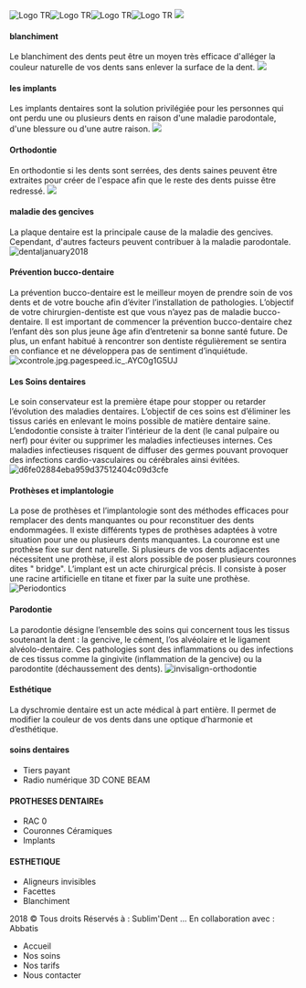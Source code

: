 ![Logo TR](https://sublimdent.com/wp-content/uploads/2015/11/Logo-TR.png)![Logo TR](https://sublimdent.com/wp-content/uploads/2015/11/Logo-TR.png)![Logo TR](https://sublimdent.com/wp-content/uploads/2015/11/Logo-TR.png)![Logo TR](https://sublimdent.com/wp-content/uploads/2015/11/Logo-TR.png)
![](http://sublimdent.com/wp-content/uploads/2018/02/shiny-tooth.png)
#### blanchiment 
Le blanchiment des dents peut être un moyen très efficace d'alléger la couleur naturelle de vos dents sans enlever la surface de la dent.
![](http://sublimdent.com/wp-content/uploads/2018/02/fake-tooth.png)
#### les implants
Les implants dentaires sont la solution privilégiée pour les personnes qui ont perdu une ou plusieurs dents en raison d'une maladie parodontale, d'une blessure ou d'une autre raison.
![](http://sublimdent.com/wp-content/uploads/2018/02/cutting-rongeurs.png)
#### Orthodontie
En orthodontie si les dents sont serrées, des dents saines peuvent être extraites pour créer de l'espace afin que le reste des dents puisse être redressé.
![](http://sublimdent.com/wp-content/uploads/2018/02/dental-floss.png)
#### maladie des gencives
La plaque dentaire est la principale cause de la maladie des gencives. Cependant, d'autres facteurs peuvent contribuer à la maladie parodontale.
![dentaljanuary2018](http://sublimdent.com/wp-content/uploads/2018/02/dentaljanuary2018.jpeg)
#### Prévention bucco-dentaire
La prévention bucco-dentaire est le meilleur moyen de prendre soin de vos dents et de votre bouche afin d’éviter l’installation de pathologies. L’objectif de votre chirurgien-dentiste est que vous n’ayez pas de maladie bucco-dentaire. Il est important de commencer la prévention bucco-dentaire chez l’enfant dès son plus jeune âge afin d’entretenir sa bonne santé future. De plus, un enfant habitué à rencontrer son dentiste régulièrement se sentira en confiance et ne développera pas de sentiment d’inquiétude.
![xcontrole.jpg.pagespeed.ic_.AYC0g1G5UJ](http://sublimdent.com/wp-content/uploads/2018/02/xcontrole.jpg.pagespeed.ic_.AYC0g1G5UJ.jpg)
#### Les Soins dentaires
Le soin conservateur est la première étape pour stopper ou retarder l’évolution des maladies dentaires. L’objectif de ces soins est d’éliminer les tissus cariés en enlevant le moins possible de matière dentaire saine.
L’endodontie consiste à traiter l’intérieur de la dent (le canal pulpaire ou nerf) pour éviter ou supprimer les maladies infectieuses internes. Ces maladies infectieuses risquent de diffuser des germes pouvant provoquer des infections cardio-vasculaires ou cérébrales ainsi évitées.
![d6fe02884eba959d37512404c09d3cfe](http://sublimdent.com/wp-content/uploads/2018/02/d6fe02884eba959d37512404c09d3cfe.jpg)
#### Prothèses et implantologie
La pose de prothèses et l’implantologie sont des méthodes efficaces pour remplacer des dents manquantes ou pour reconstituer des dents endommagées. Il existe différents types de prothèses adaptées à votre situation pour une ou plusieurs dents manquantes. La couronne est une prothèse fixe sur dent naturelle. Si plusieurs de vos dents adjacentes nécessitent une prothèse, il est alors possible de poser plusieurs couronnes dites " bridge". L’implant est un acte chirurgical précis. Il consiste à poser une racine artificielle en titane et fixer par la suite une prothèse.
![Periodontics](http://sublimdent.com/wp-content/uploads/2018/02/Periodontics.jpg)
#### Parodontie
La parodontie désigne l’ensemble des soins qui concernent tous les tissus soutenant la dent : la gencive, le cément, l’os alvéolaire et le ligament alvéolo-dentaire.
Ces pathologies sont des inflammations ou des infections de ces tissus comme la gingivite (inflammation de la gencive) ou la parodontite (déchaussement des dents).
![invisalign-orthodontie](http://sublimdent.com/wp-content/uploads/2018/02/invisalign-orthodontie.jpg)
#### Esthétique
La dyschromie dentaire est un acte médical à part entière. Il permet de modifier la couleur de vos dents dans une optique d’harmonie et d’esthétique.
#### soins dentaires
  * Tiers payant
  * Radio numérique 3D CONE BEAM


#### PROTHESES DENTAIREs
  * RAC 0
  * Couronnes Céramiques
  * Implants


#### ESTHETIQUE
  * Aligneurs invisibles
  * Facettes
  * Blanchiment


2018 © Tous droits Réservés à :  Sublim'Dent ... En collaboration avec :  Abbatis 
  * Accueil
  * Nos soins
  * Nos tarifs
  * Nous contacter


